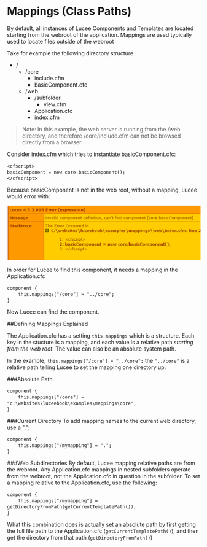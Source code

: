 # Mappings (Class Paths)

By default, all instances of Lucee Components and Templates are located starting from the webroot of the application. Mappings are used typically used to locate files outside of the webroot

Take for example the following directory structure

* /
  * /core
    * include.cfm
    * basicComponent.cfc
  * /web
    * /subfolder
      * view.cfm
    * Application.cfc
    * index.cfm
  

>Note: In this example, the web server is running from the /web directory, and therefore /core/include.cfm can not be browsed directly from a browser.

Consider index.cfm which tries to instantiate basicComponent.cfc:

```
<cfscript>
basicComponent = new core.basicComponent();
</cfscript>
```

Because basicComponent is not in the web root, without a mapping, Lucee would error with:

![](cant_find.png)


In order for Lucee to find this component, it needs a mapping in the Application.cfc

```
component {
	this.mappings["/core"] = "../core";	
}
```

Now Lucee can find the component.

##Defining Mappings Explained

The Application.cfc has a setting `this.mappings` which is a structure. Each key in the stucture is a mapping, and each value is a relative path *starting from the web root*. The value can also be an absolute system path.

In the example, `this.mappings["/core"] = "../core";` the `"../core"` is a relative path telling Lucee to set the mapping one directory up.

###Absolute Path
```
component {
	this.mappings["/core"] = "c:\websites\luceebook\examples\mappings\core";	
}
```

###Current Directory
To add mapping names to the current web directory, use a ".":

```
component {
	this.mappings["/mymapping"] = ".";	
}
```

###Web Subdirectories
By default, Lucee mapping relative paths are from the webroot. Any Application.cfc mappings in nested subfolders operate from the webroot, not the Application.cfc in question in the subfolder. To set a mapping relative to the Application.cfc, use the following:

```
component {
	this.mappings["/mymapping"] = getDirectoryFromPath(getCurrentTemplatePath());	
}
```

What this combination does is actually set an absolute path by first getting the full file path to the Application.cfc (`getCurrentTemplatePath()`), and then get the directory from that path (`getDirectoryFromPath()`)

